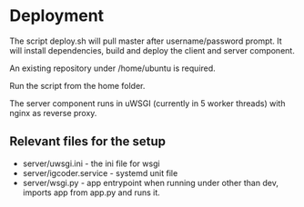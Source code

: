 # Deployment

The script deploy.sh will pull master after username/password prompt.
It will install dependencies, build and deploy the client and server component.

An existing repository under /home/ubuntu is required.

Run the script from the home folder.

The server component runs in uWSGI (currently in 5 worker threads) with nginx as reverse proxy.

## Relevant files for the setup

* server/uwsgi.ini - the ini file for wsgi
* server/igcoder.service - systemd unit file
* server/wsgi.py - app entrypoint when running under other than dev, imports app from app.py and runs it.
